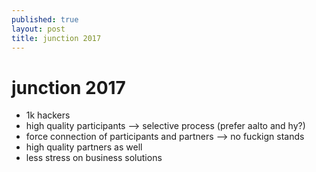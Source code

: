 ```yaml
---
published: true
layout: post
title: junction 2017
---
```

# junction 2017

- 1k hackers
- high quality participants --> selective process (prefer aalto and hy?)
- force connection of participants and partners --> no fuckign stands
- high quality partners as well
- less stress on business solutions
